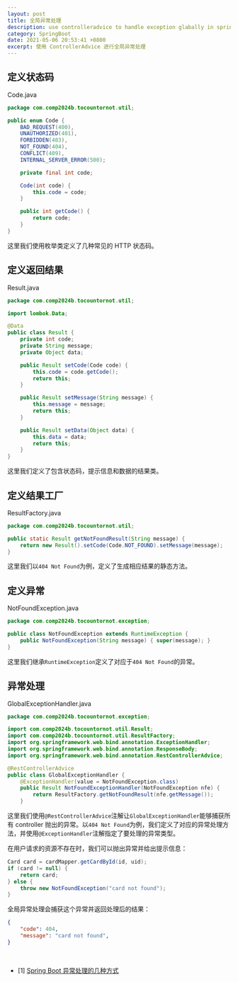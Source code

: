 ```yaml
---
layout: post
title: 全局异常处理
description: use controlleradvice to handle exception glabally in spring boot
category: SpringBoot
date: 2021-05-06 20:53:41 +0800
excerpt: 使用 ControllerAdvice 进行全局异常处理
---
```


## 定义状态码

Code.java

```java
package com.comp2024b.tocountornot.util;

public enum Code {
    BAD_REQUEST(400),
    UNAUTHORIZED(401),
    FORBIDDEN(403),
    NOT_FOUND(404),
    CONFLICT(409),
    INTERNAL_SERVER_ERROR(500);

    private final int code;

    Code(int code) {
        this.code = code;
    }

    public int getCode() {
        return code;
    }
}
```

这里我们使用枚举类定义了几种常见的 HTTP 状态码。

## 定义返回结果

Result.java

```java
package com.comp2024b.tocountornot.util;

import lombok.Data;

@Data
public class Result {
    private int code;
    private String message;
    private Object data;

    public Result setCode(Code code) {
        this.code = code.getCode();
        return this;
    }

    public Result setMessage(String message) {
        this.message = message;
        return this;
    }

    public Result setData(Object data) {
        this.data = data;
        return this;
    }
}
```

这里我们定义了包含状态码，提示信息和数据的结果类。

## 定义结果工厂

ResultFactory.java

```java
package com.comp2024b.tocountornot.util;

public static Result getNotFoundResult(String message) {
    return new Result().setCode(Code.NOT_FOUND).setMessage(message);
}
```

这里我们以`404 Not Found`为例，定义了生成相应结果的静态方法。

## 定义异常

NotFoundException.java

```java
package com.comp2024b.tocountornot.exception;

public class NotFoundException extends RuntimeException {
    public NotFoundException(String message) { super(message); }
}
```

这里我们继承`RuntimeException`定义了对应于`404 Not Found`的异常。

## 异常处理

GlobalExceptionHandler.java

```java
package com.comp2024b.tocountornot.exception;

import com.comp2024b.tocountornot.util.Result;
import com.comp2024b.tocountornot.util.ResultFactory;
import org.springframework.web.bind.annotation.ExceptionHandler;
import org.springframework.web.bind.annotation.ResponseBody;
import org.springframework.web.bind.annotation.RestControllerAdvice;

@RestControllerAdvice
public class GlobalExceptionHandler {
    @ExceptionHandler(value = NotFoundException.class)
    public Result NotFoundExceptionHandler(NotFoundException nfe) {
        return ResultFactory.getNotFoundResult(nfe.getMessage());
    }
```

这里我们使用`@RestControllerAdvice`注解让`GlobalExceptionHandler`能够捕获所有 controller 抛出的异常。以`404 Not Found`为例，我们定义了对应的异常处理方法，并使用`@ExceptionHandler`注解指定了要处理的异常类型。

在用户请求的资源不存在时，我们可以抛出异常并给出提示信息：

```java
Card card = cardMapper.getCardById(id, uid);
if (card != null) {
    return card;
} else {
    throw new NotFoundException("card not found");
}
```

全局异常处理会捕获这个异常并返回处理后的结果：

```json
{
    "code": 404,
    "message": "card not found",
}
```

&nbsp;

- [1] [Spring Boot 异常处理的几种方式](https://snailclimb.gitee.io/springboot-guide/#/./docs/advanced/springboot-handle-exception)